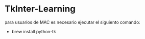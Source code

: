 # TkInter-Learning
para usuarios de MAC es necesario ejecutar el siguiento comando:
- brew install python-tk